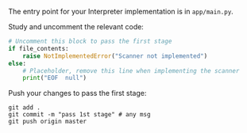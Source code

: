 The entry point for your Interpreter implementation is in `app/main.py`.

Study and uncomment the relevant code: 

```python
# Uncomment this block to pass the first stage
if file_contents:
    raise NotImplementedError("Scanner not implemented")
else:
    # Placeholder, remove this line when implementing the scanner
    print("EOF  null")
```

Push your changes to pass the first stage:

```
git add .
git commit -m "pass 1st stage" # any msg
git push origin master
```
